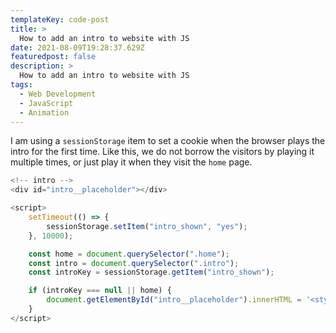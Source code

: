 ```yaml
---
templateKey: code-post
title: >
  How to add an intro to website with JS
date: 2021-08-09T19:28:37.629Z
featuredpost: false
description: >
  How to add an intro to website with JS
tags:
  - Web Development
  - JavaScript
  - Animation
---
```


I am using a `sessionStorage` item to set a cookie when the browser plays the intro for the first time. Like this, we do not borrow the visitors by playing it multiple times, or just play it when they visit the `home` page.

```js
<!-- intro -->
<div id="intro__placeholder"></div>

<script>
    setTimeout(() => {
        sessionStorage.setItem("intro_shown", "yes");
    }, 10000);

    const home = document.querySelector(".home");
    const intro = document.querySelector(".intro");
    const introKey = sessionStorage.getItem("intro_shown");

    if (introKey === null || home) {
        document.getElementById("intro__placeholder").innerHTML = '<style>Your CSS here</style><div class="intro">Your HTML code here</div>';
    }
</script>
```

